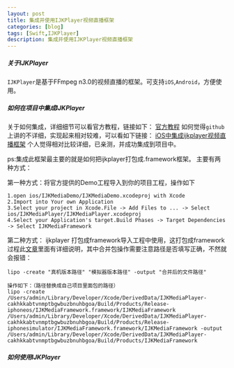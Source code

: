 ```yaml
---
layout: post
title: 集成并使用IJKPlayer视频直播框架
categories: [blog]
tags: [Swift,IJKPlayer]
description: 集成并使用IJKPlayer视频直播框架
---
```


##### 关于IJKPlayer
`IJKPlayer`是基于FFmpeg n3.0的视频直播的框架。可支持`iOS`,`Android`，方便使用。

##### 如何在项目中集成IJKPlayer

关于如何集成，详细细节可以看官方教程，链接如下：
[官方教程](https://github.com/Bilibili/ijkplayer)
如何觉得`github`上讲的不详细，实现起来相对较难，可以看如下链接：
[iOS中集成ijkplayer视频直播框架](http://www.jianshu.com/p/1f06b27b3ac0) 个人觉得相对比较详细，已亲测，并成功集成到项目中。

ps:集成此框架最主要的就是如何把ijkplayer打包成.framework框架。 主要有两种方式：

 第一种方式：将官方提供的Demo工程导入到你的项目工程，操作如下
 		  
    1.open ios/IJKMediaDemo/IJKMediaDemo.xcodeproj with Xcode
    2.Import into Your own Application
    3.Select your project in Xcode.File -> Add Files to ... -> Select ios/IJKMediaPlayer/IJKMediaPlayer.xcodeproj
    4.Select your Application's target.Build Phases -> Target Dependencies -> Select IJKMediaFramework 
    
 第二种方式： ijkplayer 打包成framework导入工程中使用，这打包成framework过程此[文章](http://www.jianshu.com/p/1f06b27b3ac0)里面有详细说明，其中合并包操作需要注意路径是否填写正确，不然就会报错：
  	
  	lipo -create "真机版本路径" "模拟器版本路径" -output "合并后的文件路径"
  	
  	操作如下：（路径替换成自己项目里面包的路径）
    lipo -create /Users/admin/Library/Developer/Xcode/DerivedData/IJKMediaPlayer-cakhkkabtvnmptbgwbuzbnuhbgoa/Build/Products/Release-iphoneos/IJKMediaFramework.framework/IJKMediaFramework /Users/admin/Library/Developer/Xcode/DerivedData/IJKMediaPlayer-cakhkkabtvnmptbgwbuzbnuhbgoa/Build/Products/Release-iphonesimulator/IJKMediaFramework.framework/IJKMediaFramework -output /Users/admin/Library/Developer/Xcode/DerivedData/IJKMediaPlayer-cakhkkabtvnmptbgwbuzbnuhbgoa/Build/Products/IJKMediaFramework


##### 如何使用IJKPlayer


